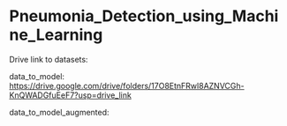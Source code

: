 # Pneumonia_Detection_using_Machine_Learning

Drive link to datasets:

data_to_model: https://drive.google.com/drive/folders/17O8EtnFRwl8AZNVCGh-KnQWADGfuEeF7?usp=drive_link     

data_to_model_augmented:   
